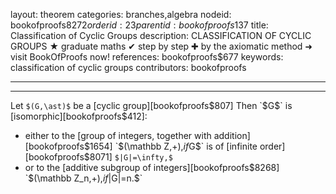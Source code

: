 layout: theorem
categories: branches,algebra
nodeid: bookofproofs$8272
orderid: 23
parentid: bookofproofs$137
title: Classification of Cyclic Groups
description: CLASSIFICATION OF CYCLIC GROUPS ★ graduate maths ✔ step by step ✚ by the axiomatic method ➜ visit BookOfProofs now!
references: bookofproofs$677
keywords: classification of cyclic groups
contributors: bookofproofs

---


---

Let `$(G,\ast)$` be a [cyclic group][bookofproofs$807] Then `$G$` is [isomorphic][bookofproofs$412]:
* either to the [group of integers, together with addition][bookofproofs$1654] `$(\mathbb Z,+),$` if `$G$` is of [infinite order][bookofproofs$8071] `$|G|=\infty,$`
* or to the [additive subgroup of integers][bookofproofs$8268] `$(\mathbb Z_n,+),$` if `$|G|=n.$`
